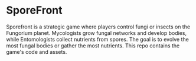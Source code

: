 # SporeFront
Sporefront is a strategic game where players control fungi or insects on the Fungorium planet. Mycologists grow fungal networks and develop bodies, while Entomologists collect nutrients from spores. The goal is to evolve the most fungal bodies or gather the most nutrients. This repo contains the game's code and assets.

